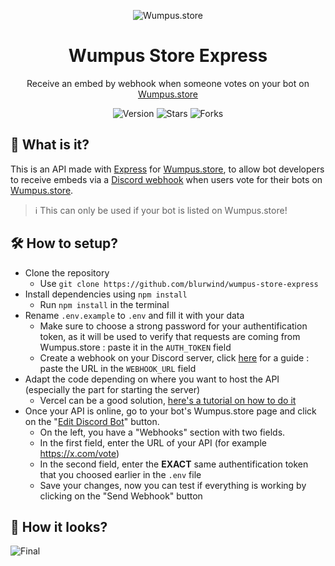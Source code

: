 <p align="center">
  <img src="https://github.com/blurwind/wumpus-store-express/assets/96443442/bdf3f824-58b1-4fbb-b934-684c32a4c36e" alt="Wumpus.store">
</p>

<h1 align="center">Wumpus Store Express</h1>

<p align="center">Receive an embed by webhook when someone votes on your bot on <a href="https://wumpus.store">Wumpus.store</a></p>

<p align="center">
  <img src="https://img.shields.io/badge/version-1.0.0-blue" alt="Version">
  <img src="https://img.shields.io/github/stars/blurwind/wumpus-store-express" alt="Stars">
  <img src="https://img.shields.io/github/forks/blurwind/wumpus-store-express" alt="Forks">
</p>

## 🤔 What is it?
This is an API made with [Express](https://expressjs.com/) for [Wumpus.store](https://wumpus.store), to allow bot developers to receive embeds via a [Discord webhook](https://support.discord.com/hc/en-us/articles/228383668-Intro-to-Webhooks?__cf_chl_tk=ZS.jMt3z7KjacUMOl1Fy2HdD_aHYzRdZLLIAHogiB3w-1708138741-0.0-4434) when users vote for their bots on [Wumpus.store](https://wumpus.store).
<blockquote>
  ℹ️ This can only be used if your bot is listed on Wumpus.store!
</blockquote>

## 🛠️ How to setup?

- Clone the repository
  - Use `git clone https://github.com/blurwind/wumpus-store-express`
- Install dependencies using `npm install`
  - Run `npm install` in the terminal
- Rename `.env.example` to `.env` and fill it with your data
  - Make sure to choose a strong password for your authentification token, as it will be used to verify that requests are coming from Wumpus.store : paste it in the `AUTH_TOKEN` field
  - Create a webhook on your Discord server, click [here](https://support.discord.com/hc/en-us/articles/228383668-Intro-to-Webhooks?__cf_chl_tk=ZS.jMt3z7KjacUMOl1Fy2HdD_aHYzRdZLLIAHogiB3w-1708138741-0.0-4434) for a guide : paste the URL in the `WEBHOOK_URL` field
- Adapt the code depending on where you want to host the API (especially  the part for starting the server)
  - Vercel can be a good solution, [here's a tutorial on how to do it](https://www.youtube.com/watch?v=B-T69_VP2Ls)
- Once your API is online, go to your bot's Wumpus.store page and click on the "[Edit Discord Bot](https://wumpus.store/bot/BOT_ID/edit)" button.
  - On the left, you have a "Webhooks" section with two fields.
  - In the first field, enter the URL of your API (for example https://x.com/vote)
  - In the second field, enter the **EXACT** same authentification token that you choosed earlier in the `.env` file
  - Save your changes, now you can test if everything is working by clicking on the "Send Webhook" button


## 👀 How it looks?
  <img src="https://cdn.discordapp.com/attachments/1207046683360370730/1208254654279061575/image.png?ex=65e29dd5&is=65d028d5&hm=f2b8bcafc797401d92b447c61049a03c4cb3acd53f5896bf74fdc7597af599ff&" alt="Final">
